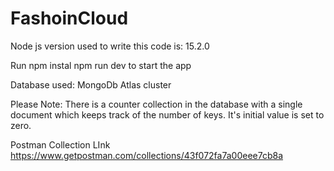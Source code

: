# FashoinCloud
Node js version used to write this code is: 15.2.0

Run 
npm instal
npm run dev 
to start the app

Database used: MongoDb Atlas cluster 

Please Note: There is a counter collection in the database with a single document which keeps track of the number of keys. It's initial value is set to zero.

Postman Collection LInk https://www.getpostman.com/collections/43f072fa7a00eee7cb8a
